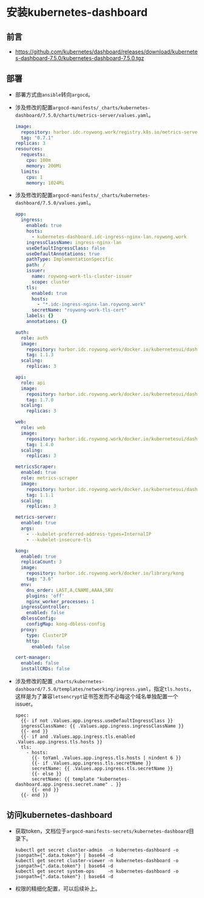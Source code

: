 # 安装kubernetes-dashboard

## 前言
- https://github.com/kubernetes/dashboard/releases/download/kubernetes-dashboard-7.5.0/kubernetes-dashboard-7.5.0.tgz

## 部署
- 部署方式由`ansible`转向`argocd`。

- 涉及修改的配置`argocd-manifests/_charts/kubernetes-dashboard/7.5.0/charts/metrics-server/values.yaml`。
  ```yaml
  image:
    repository: harbor.idc.roywong.work/registry.k8s.io/metrics-server/metrics-server
    tag: "0.7.1"
  replicas: 3
  resources:
    requests:
      cpu: 100m
      memory: 200Mi
    limits:
      cpu: 1
      memory: 1024Mi
  ```

- 涉及修改的配置`argocd-manifests/_charts/kubernetes-dashboard/7.5.0/values.yaml`。
  ```yaml
  app:
    ingress:
      enabled: true
      hosts:
        - kubernetes-dashboard.idc-ingress-nginx-lan.roywong.work
      ingressClassName: ingress-nginx-lan
      useDefaultIngressClass: false
      useDefaultAnnotations: true
      pathType: ImplementationSpecific
      path: /
      issuer:
        name: roywong-work-tls-cluster-issuer
        scope: cluster
      tls:
        enabled: true
        hosts:
          - "*.idc-ingress-nginx-lan.roywong.work"
        secretName: "roywong-work-tls-cert"
      labels: {}
      annotations: {}
  
  auth:
    role: auth
    image:
      repository: harbor.idc.roywong.work/docker.io/kubernetesui/dashboard-auth
      tag: 1.1.3
    scaling:
      replicas: 3
  
  api:
    role: api
    image:
      repository: harbor.idc.roywong.work/docker.io/kubernetesui/dashboard-api
      tag: 1.7.0
    scaling:
      replicas: 3
  
  web:
    role: web
    image:
      repository: harbor.idc.roywong.work/docker.io/kubernetesui/dashboard-web
      tag: 1.4.0
    scaling:
      replicas: 3
  
  metricsScraper:
    enabled: true
    role: metrics-scraper
    image:
      repository: harbor.idc.roywong.work/docker.io/kubernetesui/dashboard-metrics-scraper
      tag: 1.1.1
    scaling:
      replicas: 3
  
  metrics-server:
    enabled: true
    args:
      - --kubelet-preferred-address-types=InternalIP
      - --kubelet-insecure-tls
  
  kong:
    enabled: true
    replicaCount: 3
    image:
      repository: harbor.idc.roywong.work/docker.io/library/kong
      tag: "3.6"
    env:
      dns_order: LAST,A,CNAME,AAAA,SRV
      plugins: 'off'
      nginx_worker_processes: 1
    ingressController:
      enabled: false
    dblessConfig:
      configMap: kong-dbless-config
    proxy:
      type: ClusterIP
      http:
        enabled: false
  
  cert-manager:
    enabled: false
    installCRDs: false
  ```

- 涉及修改的配置`_charts/kubernetes-dashboard/7.5.0/templates/networking/ingress.yaml`，指定`tls.hosts`，这样是为了兼容`letsencrypt`证书签发而不必每这个域名单独配置一个issuer。
  ```
  spec:
    {{- if not .Values.app.ingress.useDefaultIngressClass }}
    ingressClassName: {{ .Values.app.ingress.ingressClassName }}
    {{- end }}
    {{- if and .Values.app.ingress.tls.enabled .Values.app.ingress.tls.hosts }}
    tls:
      - hosts:
        {{- toYaml .Values.app.ingress.tls.hosts | nindent 6 }}
        {{- if .Values.app.ingress.tls.secretName }}
        secretName: {{ .Values.app.ingress.tls.secretName }}
        {{- else }}
        secretName: {{ template "kubernetes-dashboard.app.ingress.secret.name" . }}
        {{- end }}
    {{- end }}
  ```

## 访问kubernetes-dashboard
- 获取token，文档位于`argocd-manifests-secrets/kubernetes-dashboard`目录下。
  ```shell
  kubectl get secret cluster-admin  -n kubernetes-dashboard -o jsonpath={".data.token"} | base64 -d
  kubectl get secret cluster-viewer -n kubernetes-dashboard -o jsonpath={".data.token"} | base64 -d
  kubectl get secret system-ops     -n kubernetes-dashboard -o jsonpath={".data.token"} | base64 -d
  ```

- 权限的精细化配置，可以后续补上。
